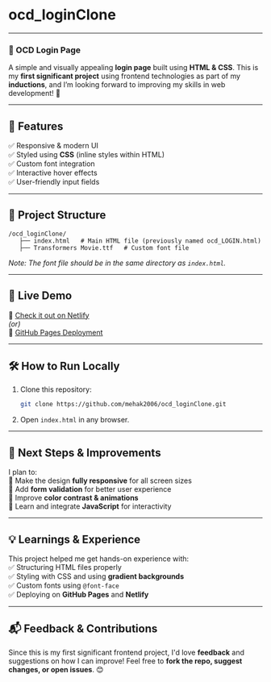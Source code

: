 # ocd_loginClone

---

### **🌟 OCD Login Page**  
A simple and visually appealing **login page** built using **HTML & CSS**. This is my **first significant project** using frontend technologies as part of my **inductions**, and I’m looking forward to improving my skills in web development! 🚀  

---

## **📌 Features**  
✅ Responsive & modern UI  
✅ Styled using **CSS** (inline styles within HTML)  
✅ Custom font integration  
✅ Interactive hover effects  
✅ User-friendly input fields  

---

## **📂 Project Structure**  
```
/ocd_loginClone/
   ├── index.html   # Main HTML file (previously named ocd_LOGIN.html)
   ├── Transformers Movie.ttf   # Custom font file
```
*Note: The font file should be in the same directory as `index.html`.*  

---

## **🚀 Live Demo**  
🔗 [Check it out on Netlify](https://your-netlify-url)  
_(or)_  
🔗 [GitHub Pages Deployment](https://mehak2006.github.io/ocd_loginClone/)  

---

## **🛠 How to Run Locally**  
1. Clone this repository:  
   ```bash
   git clone https://github.com/mehak2006/ocd_loginClone.git
   ```
2. Open `index.html` in any browser.  

---

## **📌 Next Steps & Improvements**  
I plan to:  
🔹 Make the design **fully responsive** for all screen sizes  
🔹 Add **form validation** for better user experience  
🔹 Improve **color contrast & animations**  
🔹 Learn and integrate **JavaScript** for interactivity  

---

## **💡 Learnings & Experience**  
This project helped me get hands-on experience with:  
✅ Structuring HTML files properly  
✅ Styling with CSS and using **gradient backgrounds**  
✅ Custom fonts using `@font-face`  
✅ Deploying on **GitHub Pages** and **Netlify**  

---

## **📬 Feedback & Contributions**  
Since this is my first significant frontend project, I'd love **feedback** and suggestions on how I can improve! Feel free to **fork the repo, suggest changes, or open issues**. 😊  


